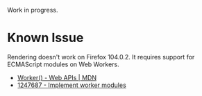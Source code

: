 Work in progress.

# Known Issue
Rendering doesn't work on Firefox 104.0.2. It requires support for ECMAScript modules on Web Workers.

- [Worker() - Web APIs | MDN](https://developer.mozilla.org/en-US/docs/Web/API/Worker/Worker#browser_compatibility)
- [1247687 - Implement worker modules](https://bugzilla.mozilla.org/show_bug.cgi?id=1247687)
